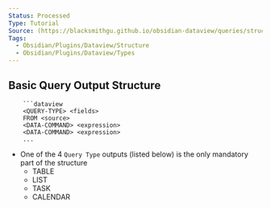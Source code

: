 ```yaml
---
Status: Processed
Type: Tutorial
Source: (https://blacksmithgu.github.io/obsidian-dataview/queries/structure/)
Tags:
  - Obsidian/Plugins/Dataview/Structure
  - Obsidian/Plugins/Dataview/Types
---
```


## Basic Query Output Structure

```
	```dataview 
	<QUERY-TYPE> <fields> 
	FROM <source> 
	<DATA-COMMAND> <expression> 
	<DATA-COMMAND> <expression> 
	...
```

- One of the 4 `Query Type` outputs (listed below) is the only mandatory part of the structure
	- TABLE
	- LIST
	- TASK
	- CALENDAR
